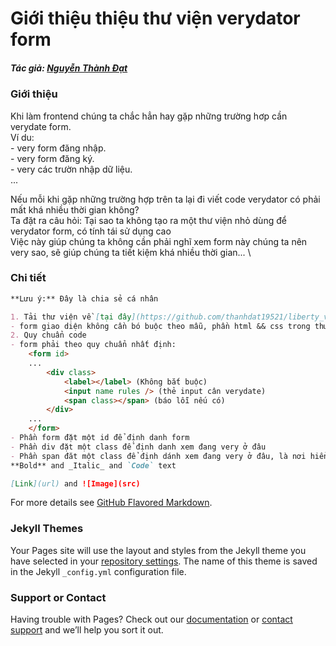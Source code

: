 # Giới thiệu thiệu thư viện verydator form

##### Tác giả: [Nguyễn Thành Đạt](https://github.com/thanhdat19521)
### Giới thiệu
<!-- You can use the [editor on GitHub](https://github.com/thanhdat19521/thanhdat19521.github.io/edit/main/index.md) to maintain and preview the content for your website in Markdown files.\ -->
Khi làm frontend chúng ta chắc hẳn hay gặp những trường hơp cần verydate form.\
Ví du: \
    - very form đăng nhập.\
    - very form đăng ký.\
    - very các trườn nhập dữ liệu.\
    ...

Nếu mỗi khi gặp những trường hợp trên ta lại đi viết code verydator có phải mất khá nhiều thời gian không?\
Ta đặt ra câu hỏi: Tại sao ta không tạo ra một thư viện nhỏ dùng để verydator form, có tính tái sử dụng cao\
Việc này giúp chúng ta không cần phải nghĩ xem form này chúng ta nên very sao, sẽ giúp chúng ta tiết kiệm khá nhiều thời gian... \

### Chi tiết

```markdown
**Lưu ý:** Đây là chia sẻ cá nhân

1. Tải thư viện về [tại đây](https://github.com/thanhdat19521/liberty_velidator)
- form giao diện không cần bó buộc theo mẫu, phần html && css trong thư viện chỉ để demo
2. Quy chuẩn code
- form phải theo quy chuẩn nhất định: 
    <form id>
    ...
        <div class>
            <label></label> (Không bắt buộc)
            <input name rules /> (thẻ input cân verydate)
            <span class></span> (báo lỗi nếu có)
        </div>
    ...
    </form>
- Phần form đặt một id để định danh form
- Phần div đặt một class để định danh xem đang very ở đâu
- Phần span đăt một class để định dánh xem đang very ở đâu, là nơi hiển thị lỗi nếu có
**Bold** and _Italic_ and `Code` text

[Link](url) and ![Image](src)
```

For more details see [GitHub Flavored Markdown](https://guides.github.com/features/mastering-markdown/).

### Jekyll Themes

Your Pages site will use the layout and styles from the Jekyll theme you have selected in your [repository settings](https://github.com/thanhdat19521/thanhdat19521.github.io/settings). The name of this theme is saved in the Jekyll `_config.yml` configuration file.

### Support or Contact

Having trouble with Pages? Check out our [documentation](https://docs.github.com/categories/github-pages-basics/) or [contact support](https://support.github.com/contact) and we’ll help you sort it out.
